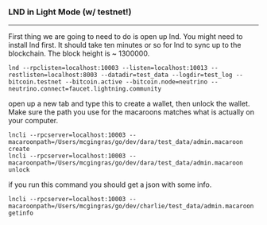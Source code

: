 ### LND in Light Mode (w/ testnet!)
---

First thing we are going to need to do is open up lnd. You might need to install lnd first. It should take ten minutes or so for lnd to sync up to the blockchain. The block height is ~ 1300000.
```
lnd --rpclisten=localhost:10003 --listen=localhost:10013 --restlisten=localhost:8003 --datadir=test_data --logdir=test_log --bitcoin.testnet --bitcoin.active --bitcoin.node=neutrino --neutrino.connect=faucet.lightning.community
```

open up a new tab and type this to create a wallet, then unlock the wallet. Make sure the path you use for the macaroons matches what is actually on your computer.  
```
lncli --rpcserver=localhost:10003 --macaroonpath=/Users/mcgingras/go/dev/dara/test_data/admin.macaroon create
lncli --rpcserver=localhost:10003 --macaroonpath=/Users/mcgingras/go/dev/dara/test_data/admin.macaroon unlock
```

if you run this command you should get a json with some info.
```
lncli --rpcserver=localhost:10003 --macaroonpath=/Users/mcgingras/go/dev/charlie/test_data/admin.macaroon getinfo
```

